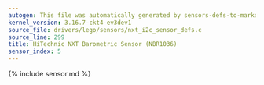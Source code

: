 ```yaml
---
autogen: This file was automatically generated by sensors-defs-to-markdown.py
kernel_version: 3.16.7-ckt4-ev3dev1
source_file: drivers/lego/sensors/nxt_i2c_sensor_defs.c
source_line: 299
title: HiTechnic NXT Barometric Sensor (NBR1036)
sensor_index: 5
---
```


{% include sensor.md %}
